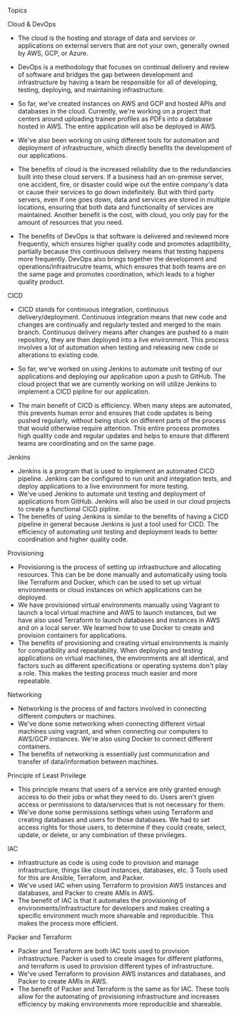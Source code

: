 Topics

Cloud & DevOps
  - The cloud is the hosting and storage of data and services or applications on external servers that are not your own, generally owned by AWS, GCP, or Azure.
  - DevOps is a methodology that focuses on continual delivery and review of software and bridges the gap between development and infrastructure by having a team be       responsible for all of developing, testing, deploying, and maintaining infrastructure.
  
  - So far, we've created instances on AWS and GCP and hosted APIs and databases in the cloud. Currently, we're working on a project that centers around uploading         trainee profiles as PDFs into a database hosted in AWS. The entire application will also be deployed in AWS.
  - We've also been working on using different tools for automation and deployment of infrastructure, which directly benefits the development of our applications.
  
  - The benefits of cloud is the increased reliability due to the redundancies built into these cloud servers. If a business had an on-premise server, one accident,       fire, or disaster could wipe out the entire company's data or cause their services to go down indefinitely. But with third party servers, even if one goes             down, data and services are stored in multiple locations, ensuring that both data and functionality of services are maintained. Another benefit is the                 cost, with cloud, you only pay for the amount of resources that you need.
  - The benefits of DevOps is that software is delivered and reviewed more frequently, which ensures higher quality code and promotes adaptibility, partially               because this continuous delivery means that testing happens more frequently. DevOps also brings together the development and operations/infrastrucutre teams,           which ensures that both teams are on the same page and promotes coordination, which leads to a higher quality product. 
    
CICD
  - CICD stands for continuous integration, continuous delivery/deployment. Continuous integration means that new code and changes are continually and regularly tested     and merged to the main branch. Continuous delivery means after changes are pushed to a main repository, they are then deployed into a live environment. This           process involves a lot of automation when testing and releasing new code or alterations to existing code.
  
  - So far, we've worked on using Jenkins to automate unit testing of our applications and deploying our application upon a push to GitHub. The cloud project that we       are currently working on will utilize Jenkins to implement a CICD pipline for our application.
  
  - The main benefit of CICD is efficiency. When many steps are automated, this prevents human error and ensures that code updates is being pushed regularly, without       being stuck on different parts of the process that would otherwise require attention. This entire process promotes high quality code and regular updates and helps     to ensure that different teams are coordinating and on the same page.

Jenkins
  - Jenkins is a program that is used to implement an automated CICD pipeline. Jenkins can be configured to run unit and integration tests, and deploy applications         to a live environment for more testing.
  - We've used Jenkins to automate unit testing and deployment of applications from GitHub. Jenkins will also be used in our cloud projects to create a functional CICD     pipline.
  - The benefits of using Jenkins is similar to the benefits of having a CICD pipeline in general because Jenkins is just a tool used for CICD. The efficiency of           automating unit testing and deployment leads to better coordination and higher quality code.  
  
Provisioning
  - Provisioning is the process of setting up infrastructure and allocating resources. This can be be done manually and automatically using tools like Terraform and       Docker, which can be used to set up virtual environments or cloud instances on which applications can be deployed.
  - We have provisioned virtual environments manually using Vagrant to launch a local virtual machine and AWS to launch instances, but we have also used Terraform to       launch databases and instances in AWS and on a local server. We learned how to use Docker to create and provision containers for applications.
  - The benefits of provisioning and creating virtual environments is mainly for compatibility and repeatability. When deploying and testing applications on virtual       machines, the environments are all identical, and factors such as different specifications or operating systems don't play a role. This makes the testing process       much easier and more repeatable.
  
Networking
  - Networking is the process of and factors involved in connecting different computers or machines.
  - We've done some networking when connecting different virtual machines using vagrant, and when connecting our computers to AWS/GCP instances. We're also using           Docker to connect different containers.
  - The benefits of networking is essentially just communication and transfer of data/information between machines.

Principle of Least Privilege
  - This principle means that users of a service are only granted enough access to do their jobs or what they need to do. Users aren't given access or permissions to       data/services that is not necessary for them.
  - We've done some permissions settings when using Terraform and creating databases and users for those databases. We had to set access rights for those users, to         determine if they could create, select, update, or delete, or any combination of these privileges.

IAC
  - Infrastructure as code is using code to provision and manage infrastructure, things like cloud instances, databases, etc. 3 Tools used for this are Ansible,           Terraform, and Packer.
  - We've used IAC when using Terraform to provision AWS instances and databases, and Packer to create AMIs in AWS.
  - The benefit of IAC is that it automates the provisioning of environments/infrastructure for developers and makes creating a specific environment much more             shareable and reproducible. This makes the process more efficient.

Packer and Terraform
  - Packer and Terraform are both IAC tools used to provision infrastructure. Packer is used to create images for different platforms, and terraform is used to             provision different types of infrastructure.
  - We've used Terraform to provision AWS instances and databases, and Packer to create AMIs in AWS.
  - The benefit of Packer and Terraform is the same as for IAC. These tools allow for the automating of provisioning infrastructure and increases efficiency by making     environments more reproducible and shareable.

